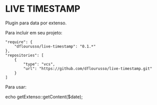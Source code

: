LIVE TIMESTAMP
===============

Plugin para data por extenso.


Para incluir em seu projeto:

    "require": {
        "dflourusso/live-timestamp": "0.1.*"
    },
    "repositories": [
        {
            "type": "vcs",
            "url": "https://github.com/dflourusso/live-timestamp.git"
        }
    ]



Para usar:

echo getExtenso::getContent($date);
